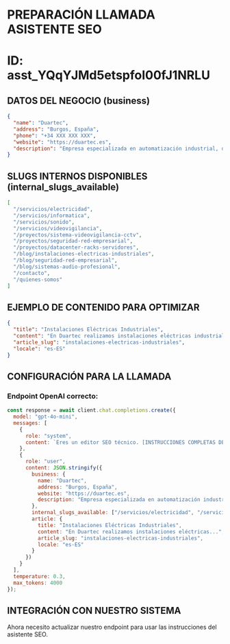 # PREPARACIÓN LLAMADA ASISTENTE SEO
# ID: asst_YQqYJMd5etspfoI00fJ1NRLU

## DATOS DEL NEGOCIO (business)
```json
{
  "name": "Duartec",
  "address": "Burgos, España",
  "phone": "+34 XXX XXX XXX",
  "website": "https://duartec.es",
  "description": "Empresa especializada en automatización industrial, domótica, iluminación LED, control de accesos, sistemas de seguridad e IoT"
}
```

## SLUGS INTERNOS DISPONIBLES (internal_slugs_available)
```json
[
  "/servicios/electricidad",
  "/servicios/informatica", 
  "/servicios/sonido",
  "/servicios/videovigilancia",
  "/proyectos/sistema-videovigilancia-cctv",
  "/proyectos/seguridad-red-empresarial",
  "/proyectos/datacenter-racks-servidores",
  "/blog/instalaciones-electricas-industriales",
  "/blog/seguridad-red-empresarial",
  "/blog/sistemas-audio-profesional",
  "/contacto",
  "/quienes-somos"
]
```

## EJEMPLO DE CONTENIDO PARA OPTIMIZAR
```json
{
  "title": "Instalaciones Eléctricas Industriales",
  "content": "En Duartec realizamos instalaciones eléctricas industriales completas. Nuestro equipo cuenta con amplia experiencia en el sector eléctrico, ofreciendo soluciones personalizadas para empresas de Burgos y alrededores.\n\nNuestros servicios incluyen:\n- Instalaciones de baja tensión\n- Sistemas de automatización\n- Iluminación LED industrial\n- Mantenimiento eléctrico preventivo\n\nContamos con certificaciones oficiales y seguimos todas las normativas vigentes para garantizar la seguridad en cada proyecto.",
  "article_slug": "instalaciones-electricas-industriales",
  "locale": "es-ES"
}
```

## CONFIGURACIÓN PARA LA LLAMADA

### Endpoint OpenAI correcto:
```javascript
const response = await client.chat.completions.create({
  model: "gpt-4o-mini",
  messages: [
    {
      role: "system", 
      content: `Eres un editor SEO técnico. [INSTRUCCIONES COMPLETAS DEL ASISTENTE]`
    },
    {
      role: "user",
      content: JSON.stringify({
        business: {
          name: "Duartec",
          address: "Burgos, España", 
          website: "https://duartec.es",
          description: "Empresa especializada en automatización industrial, domótica, iluminación LED"
        },
        internal_slugs_available: ["/servicios/electricidad", "/servicios/informatica", ...],
        article: {
          title: "Instalaciones Eléctricas Industriales",
          content: "En Duartec realizamos instalaciones eléctricas...",
          article_slug: "instalaciones-electricas-industriales",
          locale: "es-ES"
        }
      })
    }
  ],
  temperature: 0.3,
  max_tokens: 4000
});
```

## INTEGRACIÓN CON NUESTRO SISTEMA

Ahora necesito actualizar nuestro endpoint para usar las instrucciones del asistente SEO.